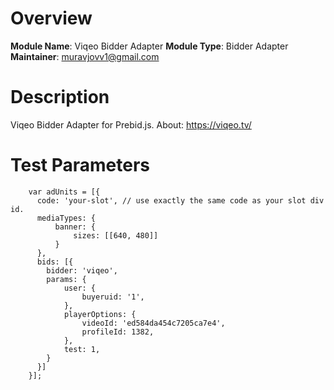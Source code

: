 # Overview

**Module Name**: Viqeo Bidder Adapter
**Module Type**: Bidder Adapter
**Maintainer**: muravjovv1@gmail.com

# Description

Viqeo Bidder Adapter for Prebid.js. About: https://viqeo.tv/

# Test Parameters
```
    var adUnits = [{
      code: 'your-slot', // use exactly the same code as your slot div id.
      mediaTypes: {
          banner: {
              sizes: [[640, 480]]
          }
      },
      bids: [{
        bidder: 'viqeo',
        params: { 
            user: {
                buyeruid: '1',
            },
            playerOptions: {
                videoId: 'ed584da454c7205ca7e4',
                profileId: 1382,
            },
            test: 1,
        }
      }]
    }];
```
